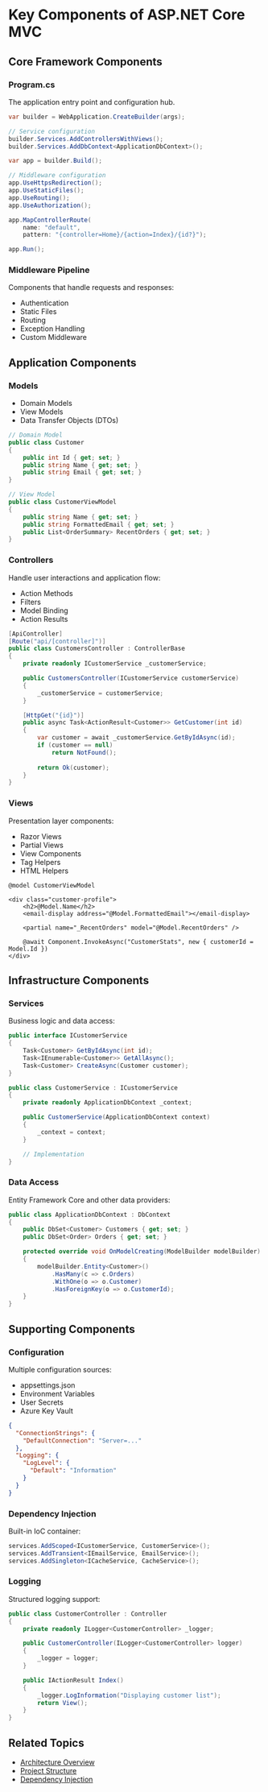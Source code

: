 # Key Components of ASP.NET Core MVC

## Core Framework Components

### Program.cs
The application entry point and configuration hub.
```csharp
var builder = WebApplication.CreateBuilder(args);

// Service configuration
builder.Services.AddControllersWithViews();
builder.Services.AddDbContext<ApplicationDbContext>();

var app = builder.Build();

// Middleware configuration
app.UseHttpsRedirection();
app.UseStaticFiles();
app.UseRouting();
app.UseAuthorization();

app.MapControllerRoute(
    name: "default",
    pattern: "{controller=Home}/{action=Index}/{id?}");

app.Run();
```

### Middleware Pipeline
Components that handle requests and responses:
- Authentication
- Static Files
- Routing
- Exception Handling
- Custom Middleware

## Application Components

### Models
- Domain Models
- View Models
- Data Transfer Objects (DTOs)
```csharp
// Domain Model
public class Customer
{
    public int Id { get; set; }
    public string Name { get; set; }
    public string Email { get; set; }
}

// View Model
public class CustomerViewModel
{
    public string Name { get; set; }
    public string FormattedEmail { get; set; }
    public List<OrderSummary> RecentOrders { get; set; }
}
```

### Controllers
Handle user interactions and application flow:
- Action Methods
- Filters
- Model Binding
- Action Results

```csharp
[ApiController]
[Route("api/[controller]")]
public class CustomersController : ControllerBase
{
    private readonly ICustomerService _customerService;

    public CustomersController(ICustomerService customerService)
    {
        _customerService = customerService;
    }

    [HttpGet("{id}")]
    public async Task<ActionResult<Customer>> GetCustomer(int id)
    {
        var customer = await _customerService.GetByIdAsync(id);
        if (customer == null)
            return NotFound();
            
        return Ok(customer);
    }
}
```

### Views
Presentation layer components:
- Razor Views
- Partial Views
- View Components
- Tag Helpers
- HTML Helpers

```cshtml
@model CustomerViewModel

<div class="customer-profile">
    <h2>@Model.Name</h2>
    <email-display address="@Model.FormattedEmail"></email-display>
    
    <partial name="_RecentOrders" model="@Model.RecentOrders" />
    
    @await Component.InvokeAsync("CustomerStats", new { customerId = Model.Id })
</div>
```

## Infrastructure Components

### Services
Business logic and data access:
```csharp
public interface ICustomerService
{
    Task<Customer> GetByIdAsync(int id);
    Task<IEnumerable<Customer>> GetAllAsync();
    Task<Customer> CreateAsync(Customer customer);
}

public class CustomerService : ICustomerService
{
    private readonly ApplicationDbContext _context;

    public CustomerService(ApplicationDbContext context)
    {
        _context = context;
    }

    // Implementation
}
```

### Data Access
Entity Framework Core and other data providers:
```csharp
public class ApplicationDbContext : DbContext
{
    public DbSet<Customer> Customers { get; set; }
    public DbSet<Order> Orders { get; set; }

    protected override void OnModelCreating(ModelBuilder modelBuilder)
    {
        modelBuilder.Entity<Customer>()
            .HasMany(c => c.Orders)
            .WithOne(o => o.Customer)
            .HasForeignKey(o => o.CustomerId);
    }
}
```

## Supporting Components

### Configuration
Multiple configuration sources:
- appsettings.json
- Environment Variables
- User Secrets
- Azure Key Vault

```json
{
  "ConnectionStrings": {
    "DefaultConnection": "Server=..."
  },
  "Logging": {
    "LogLevel": {
      "Default": "Information"
    }
  }
}
```

### Dependency Injection
Built-in IoC container:
```csharp
services.AddScoped<ICustomerService, CustomerService>();
services.AddTransient<IEmailService, EmailService>();
services.AddSingleton<ICacheService, CacheService>();
```

### Logging
Structured logging support:
```csharp
public class CustomerController : Controller
{
    private readonly ILogger<CustomerController> _logger;

    public CustomerController(ILogger<CustomerController> logger)
    {
        _logger = logger;
    }

    public IActionResult Index()
    {
        _logger.LogInformation("Displaying customer list");
        return View();
    }
}
```

## Related Topics
- [Architecture Overview](architecture.md)
- [Project Structure](../02-Project-Setup/project-structure.md)
- [Dependency Injection](../../3-Advanced-Concepts/02-Services/dependency-injection.md)